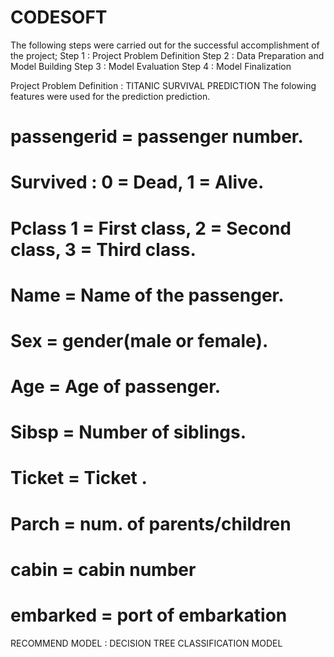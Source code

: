 # CODESOFT
The following steps were carried out for the successful accomplishment of the project;
Step 1 : Project Problem Definition
Step 2 : Data Preparation and Model Building 
Step 3 : Model Evaluation
Step 4 : Model Finalization

Project Problem Definition : TITANIC SURVIVAL PREDICTION
 The folowing features were used for the prediction prediction.
# passengerid = passenger number.
# Survived : 0 = Dead, 1 = Alive.
# Pclass 1 = First class, 2 = Second class, 3 = Third class.
# Name = Name of the passenger.
# Sex = gender(male or female).
# Age = Age of passenger.
# Sibsp = Number of siblings.
# Ticket = Ticket .
# Parch = num. of parents/children 
# cabin = cabin number
# embarked = port of embarkation

RECOMMEND MODEL : DECISION TREE CLASSIFICATION MODEL
